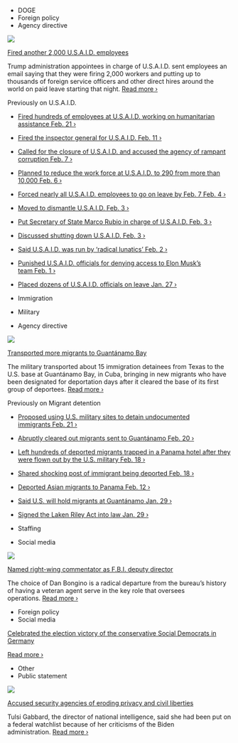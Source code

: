 - DOGE
- Foreign policy
- Agency directive

[![](https://static01.nyt.com/images/2025/02/23/multimedia/23trump-news-usaid-kwcb/23trump-news-usaid-kwcb-square320.jpg)](https://www.nytimes.com/2025/02/23/us/politics/trump-usaid-employees-firing.html?smid=url-share)

[Fired another 2,000 U.S.A.I.D. employees](https://www.nytimes.com/2025/02/23/us/politics/trump-usaid-employees-firing.html?smid=url-share)

Trump administration appointees in charge of U.S.A.I.D. sent employees an email saying that they were firing 2,000 workers and putting up to thousands of foreign service officers and other direct hires around the world on paid leave starting that night. [Read more ›](https://www.nytimes.com/2025/02/23/us/politics/trump-usaid-employees-firing.html?smid=url-share)

Previously on U.S.A.I.D.

- [Fired hundreds of employees at U.S.A.I.D. working on humanitarian assistance Feb. 21 ›](https://www.nytimes.com/2025/02/22/us/politics/usaid-urgent-aid-firings.html)
- [Fired the inspector general for U.S.A.I.D. Feb. 11 ›](https://www.nytimes.com/live/2025/02/11/us/president-trump-news/e2436536-12ec-528c-80ab-db62dfce10f2?smid=url-share)
- [Called for the closure of U.S.A.I.D. and accused the agency of rampant corruption Feb. 7 ›](https://www.nytimes.com/2025/02/07/us/politics/usaid-trump.html?smid=url-share)
- [Planned to reduce the work force at U.S.A.I.D. to 290 from more than 10,000 Feb. 6 ›](https://www.nytimes.com/2025/02/06/us/politics/usaid-job-cuts.html)
- [Forced nearly all U.S.A.I.D. employees to go on leave by Feb. 7 Feb. 4 ›](https://www.nytimes.com/2025/02/04/us/usaid-musk-trump-rubio-cuts.html)
- [Moved to dismantle U.S.A.I.D. Feb. 3 ›](https://www.nytimes.com/live/2025/02/03/us/trump-usaid-news/9830501b-8a42-50d9-9463-889fd03a7550?smid=url-share)
- [Put Secretary of State Marco Rubio in charge of U.S.A.I.D. Feb. 3 ›](https://www.nytimes.com/2025/02/03/us/politics/usaid-trump-musk.html?smid=url-share)
- [Discussed shutting down U.S.A.I.D. Feb. 3 ›](https://www.nytimes.com/2025/02/03/us/politics/elon-musk-trump-usaid-agency.html?smid=url-share)
- [Said U.S.A.I.D. was run by ‘radical lunatics’ Feb. 2 ›](https://www.nytimes.com/live/2025/02/02/us/trump-tariffs/69465ce0-7371-58eb-8224-3c003172e3a3?smid=url-share)
- [Punished U.S.A.I.D. officials for denying access to Elon Musk’s team Feb. 1 ›](https://www.nytimes.com/2025/02/02/us/politics/usaid-official-leave-musk.html?smid=url-share)
- [Placed dozens of U.S.A.I.D. officials on leave Jan. 27 ›](https://www.nytimes.com/2025/01/27/us/politics/trump-usaid-officials.html?smid=url-share)

- Immigration
- Military
- Agency directive

[![](https://static01.nyt.com/images/2025/02/23/multimedia/23dc-gitmo-migrants-fltj/23dc-gitmo-migrants-fltj-square320-v2.jpg)](https://www.nytimes.com/2025/02/23/us/politics/trump-migrants-guantanamo-bay.html?smid=url-share)

[Transported more migrants to Guantánamo Bay](https://www.nytimes.com/2025/02/23/us/politics/trump-migrants-guantanamo-bay.html?smid=url-share)

The military transported about 15 immigration detainees from Texas to the U.S. base at Guantánamo Bay, in Cuba, bringing in new migrants who have been designated for deportation days after it cleared the base of its first group of deportees. [Read more ›](https://www.nytimes.com/2025/02/23/us/politics/trump-migrants-guantanamo-bay.html?smid=url-share)

Previously on Migrant detention

- [Proposed using U.S. military sites to detain undocumented immigrants Feb. 21 ›](https://www.nytimes.com/2025/02/21/us/politics/migrants-military-sites.html?smid=url-share)
- [Abruptly cleared out migrants sent to Guantánamo Feb. 20 ›](https://www.nytimes.com/2025/02/20/us/politics/guantanamo-venezuelans-trump-migrants.html?smid=url-share)
- [Left hundreds of deported migrants trapped in a Panama hotel after they were flown out by the U.S. military Feb. 18 ›](https://www.nytimes.com/2025/02/18/world/americas/trump-migrant-deportation-panama.html)
- [Shared shocking post of immigrant being deported Feb. 18 ›](https://www.nytimes.com/2025/02/20/style/white-house-deportation-memes.html?smid=url-share)
- [Deported Asian migrants to Panama Feb. 12 ›](https://www.nytimes.com/2025/02/13/us/politics/trump-deportations-panama.html?smid=url-share)
- [Said U.S. will hold migrants at Guantánamo Jan. 29 ›](https://www.nytimes.com/2025/01/29/us/politics/trump-migrants-guantanamo.html)
- [Signed the Laken Riley Act into law Jan. 29 ›](https://www.nytimes.com/2025/01/29/us/politics/trump-signs-laken-riley-act.html)

- Staffing
- Social media

[![](https://static01.nyt.com/images/2025/02/23/multimedia/23dc-fbi-vzgt/23dc-fbi-vzgt-square320.jpg)](https://www.nytimes.com/2025/02/23/us/politics/dan-bongino-fbi-deputy-director.html)

[Named right-wing commentator as F.B.I. deputy director](https://www.nytimes.com/2025/02/23/us/politics/dan-bongino-fbi-deputy-director.html)

The choice of Dan Bongino is a radical departure from the bureau’s history of having a veteran agent serve in the key role that oversees operations. [Read more ›](https://www.nytimes.com/2025/02/23/us/politics/dan-bongino-fbi-deputy-director.html)

- Foreign policy
- Social media

[Celebrated the election victory of the conservative Social Democrats in Germany](https://www.nytimes.com/live/2025/02/23/us/trump-news/45832d48-166c-554b-9b6e-5d02577802cb?smid=url-share)

[Read more ›](https://www.nytimes.com/live/2025/02/23/us/trump-news/45832d48-166c-554b-9b6e-5d02577802cb?smid=url-share)

- Other
- Public statement

[![](https://static01.nyt.com/images/2025/02/23/multimedia/23trump-news-gabbard-kzjw/23trump-news-gabbard-kzjw-square320-v2.jpg)](https://www.nytimes.com/live/2025/02/23/us/trump-news/gabbard-accuses-security-agencies-of-eroding-privacy-and-civil-liberties?smid=url-share)

[Accused security agencies of eroding privacy and civil liberties](https://www.nytimes.com/live/2025/02/23/us/trump-news/gabbard-accuses-security-agencies-of-eroding-privacy-and-civil-liberties?smid=url-share)

Tulsi Gabbard, the director of national intelligence, said she had been put on a federal watchlist because of her criticisms of the Biden administration. [Read more ›](https://www.nytimes.com/live/2025/02/23/us/trump-news/gabbard-accuses-security-agencies-of-eroding-privacy-and-civil-liberties?smid=url-share)